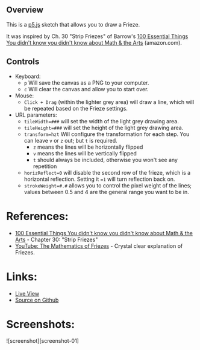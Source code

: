 
## Overview

This is a [p5.js][p5js-home] sketch that allows you to draw a Frieze.

It was inspired by Ch. 30 "Strip Friezes" of Barrow's [100 Essential Things You didn't know you didn't know about Math & the Arts][book-100things-amazon] (amazon.com).

## Controls

* Keyboard:
    - `p` Will save the canvas as a PNG to your computer.
    - `c` Will clear the canvas and allow you to start over.
* Mouse:
    - `Click + Drag` (within the lighter grey area) will draw a line, which will be repeated based on the Frieze settings.
* URL parameters:
    - `tileWidth=###` will set the width of the light grey drawing area.
    - `tileHeight=###` will set the height of the light grey drawing area.
    - `transform=hzt` Will configure the transformation for each step. You can leave `v` or `z` out; but `t` is required.
        - `z` means the lines will be horizontally flipped
        - `v` means the lines will be vertically flipped
        - `t` should always be included, otherwise you won't see any repetition
    - `horizReflect=0` will disable the second row of the frieze, which is a horizontal reflection. Setting it `=1` will turn reflection back on.
    - `strokeWeight=#.#` allows you to control the pixel weight of the lines; values between 0.5 and 4 are the general range you want to be in.

# References:
* [100 Essential Things You didn't know you didn't know about Math & the Arts][book-100things-amazon] - Chapter 30: "Strip Friezes"
* [YouTube: The Mathematics of Friezes][youtube-friezes] - Crystal clear explanation of Friezes.

# Links: 

* [Live View][live-view]
* [Source on Github][source-code]

# Screenshots:

![screenshot][screenshot-01]



[p5js-home]: https://p5js.org/
[processing-home]: https://processing.org/
[source-code]: https://github.com/brianhonohan/sketchbook/tree/master/p5js/friezes-2/
[live-view]: https://brianhonohan.com/sketchbook/p5js/friezes-2/

[book-100things-amazon]: https://www.amazon.com/s?search-alias=stripbooks&field-isbn=9781847922311
[youtube-friezes]: https://www.youtube.com/watch?v=0h3poQhHc_g